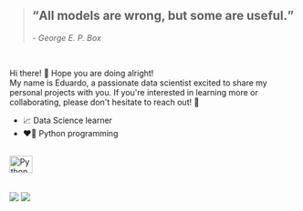 
<blockquote>
<h2>
    <q>All models are wrong, but some are useful.</q>
</h2>
<i>- George E. P. Box</i>
</blockquote>
<br>

Hi there! 👋 Hope you are doing alright! <br>
My name is Eduardo, a passionate data scientist excited to share my personal projects with you. If you're interested in learning more or collaborating, please don't hesitate to reach out! 🚀



- 📈 Data Science learner
- ❤️‍🔥 Python programming

<div style="display: inline-block"><br>
  <img align="center" alt="Python" height="30" width="40" src="https://cdn.jsdelivr.net/gh/devicons/devicon/icons/python/python-original.svg"
 
 </div>
 <br>
 <br>
 <br>
 
 <div>
  <a href="https://www.linkedin.com/in/eduardo-veiga-0728221a6/" target="_blank"><img src="https://img.shields.io/badge/LinkedIn-0077B5?style=for-the-badge&logo=linkedin&logoColor=white"></a>
  <a href="mailto:etaveiga@gmail.com" target="_blank"><img src="https://img.shields.io/badge/Gmail-D14836?style=for-the-badge&logo=gmail&logoColor=white"></a>
